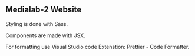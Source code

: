 ## Medialab-2 Website

Styling is done with Sass.

Components are made with JSX.

For formatting use Visual Studio code Extenstion: Prettier - Code Formatter.
